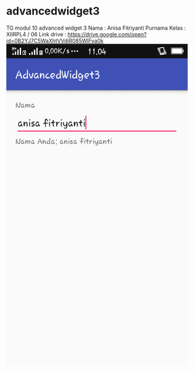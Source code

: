 # advancedwidget3
TG modul 10 advanced widget 3 
Nama : Anisa Fitriyanti Purnama
Kelas : XIIRPL4 / 06
Link drive : https://drive.google.com/open?id=0B2YJ7C5WaXhtVVdiR085WlFva0k
![gambaraw3](https://github.com/anisafp/advancedwidget3/blob/master/advancedwidget3.png)
